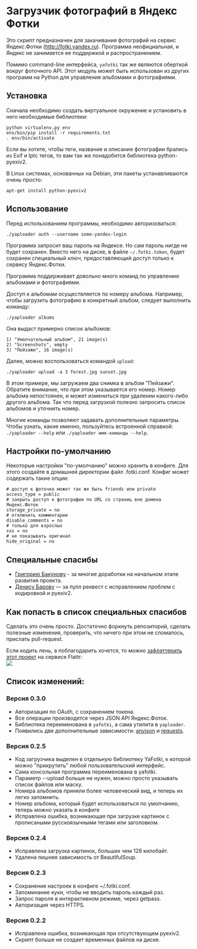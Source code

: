 Загрузчик фотографий в Яндекс Фотки
===================================

Это скрипт предназначен для закачивания фотографий на сервис
Яндекс.Фотки (http://fotki.yandex.ru). Программа неофициальная,
и Яндекс не занимается ее поддержкой и распространением.

Помимо command-line интерфейса, `yafotki` так же являются оберткой
вокруг фоточного API. Этот модуль может быть использован из других
программ на Python для управления альбомами и фотографиями.


Установка
---------

Сначала необходимо создать виртуальное окружение и установить в него
необходимые библиотеки:

    python virtualenv.py env
    env/bin/pip install -r requirements.txt
    . env/bin/activate

Если вы хотите, чтобы теги, название и описание фотографии
брались из Exif и Iptc тегов, то вам так же понадобится
библиотека python-pyexiv2.

В Linux системах, основанных на Debian, эти пакеты устанавливаются
очень просто:

    apt-get install python-pyexiv2


Использование
-------------

Перед использованием программы, необходимо авторизоваться:

    ./yaploader auth --username some-yandex-login

Программа запросит ваш пароль на Яндексе. Но сам пароль нигде
не будет сохранен. Вместо него на диске, в файле `~/.fotki.token`,
будет сохранен специальный ключ, предоставляющий доступ только
к сервису Яндекс.Фотки.

Программа поддерживает довольно много команд по управлению альбомами
и фотографиями.

Доступ к альбомам осуществляется по номеру альбома. Например, чтобы
загрузить фотографию в конкретный альбом, следует выполнить команду:

    ./yaploader albums

Она выдаст примерно список альбомов:

    1) "Умолчательный альбом", 21 image(s)
    2) "Screenshots", empty
    3) "Пейзажи", 16 image(s)

Далее, можно воспользоваться командой `upload`:

    ./yaploader upload -a 3 forest.jpg sunset.jpg

В этом примере, мы загружаем два снимка в альбом "Пейзажи".
Обратите внимание, что при этом указывается его номер. Номер
альбома непостоянен, и может измениться при удалении какого-либо другого
альбома. Так что перед загрузкой полезно запросить список альбомов
и уточнить номер.

Многие команды позволяют задавать дополнительные параметры. Чтобы узнать,
какие именно, пользуйтесь встроенной справкой: `./yaploader --help` или
`./yaploader имя-команды --help`.


Настройки по-умолчанию
----------------------

Некоторые настройки "по-умолчанию" можно хранить в конфиге. Для этого
создайте в домашней директории файл .fotki.conf. Конфиг может содержать
такие опции:

    # доступ к фоточке может тах же быть friends или private
    access_type = public
    # закрыть доступ к фотографии по URL со страниц вне домена Яндекс.Фоток
    storage_private = no
    # отключить комментарии
    disable_comments = no
    # только для взрослых
    xxx = no
    # не показывать оригинал
    hide_original = no

Специальные спасибы
-------------------

  * [Григорию Бакунову](https://github.com/bobuk) - за многие доработки на начальном этапе развития проекта.
  * [Денису Барову](https://github.com/fordindin) — за пулл реквест с исправлением проблем с кодировкой и pyexiv2.

Как попасть в список специальных спасибов
-----------------------------------------

Сделать это очень просто. Достаточно форкнуть репозиторий, сделать полезные изменения,
проверить, что ничего при этом не сломалось, прислать pull-request.

Если кодить лень, а поблагодарить хочется, то можно [зафлэттерить этот проект](https://flattr.com/thing/672499) на сервисе Flattr:  
[![](http://media.svetlyak.ru/flattr.png)](https://flattr.com/thing/672499)

Список изменений:
----------------

### Версия 0.3.0

  * Авторизация по OAuth, с сохранением токена.
  * Все операции производятся через JSON API Яндекс.Фоток.
  * Библиотека переименована в `yafotki`, а сама утилита в `yaploader`.
  * Появились две дополнительные зависимости: [anyjson](http://pypi.python.org/pypi/anyjson/)
    и [requests](http://pypi.python.org/pypi/requests/).

### Версия 0.2.5

  * Код загрузчика выделен в отдельную библиотеку YaFotki,
    к которой можно "прикрутить" любой пользовательский интерфейс.
  * Сама консольная программа переименована в yafotki.
  * Параметр --upload больше не нужен, можно просто указывать
    список файлов или маску.
  * Номера альбомов приняли более человеческий вид, и теперь их
    легко запомнить.
  * Номер альбома, который будет использоваться по умолчанию,
    теперь можно указать в конфиге
  * Исправлена ошибка, возникающая при загрузке картинок с прописаными
    русскоязычными тегами или заголовком.

### Версия 0.2.4

  * Исправлена загрузка картинок, больших чем 128 килобайт.
  * Удалена лишняя зависимость от BeautifulSoup.

### Версия 0.2.3

  * Сохранение настроек в конфиге ~/.fotki.conf.
  * Запоминание куки, чтобы не вводить пароль каждый раз.
  * Запрос пароля в интерактивном режиме, через getpass.
  * Авторизация через HTTPS.

### Версия 0.2.2

  * Исправлена ошибка, возникающая при отсутствующем pyexiv2.
  * Скрипт больше не создает временных файлов на диске.
